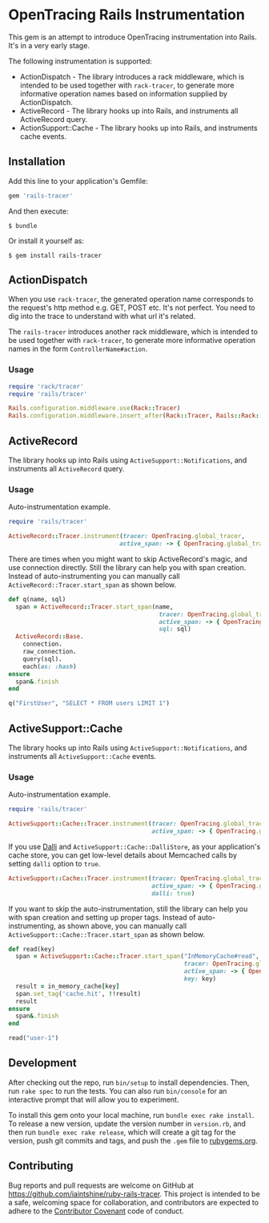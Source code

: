 # OpenTracing Rails Instrumentation

This gem is an attempt to introduce OpenTracing instrumentation into Rails. It's in a very early stage. 

The following instrumentation is supported:

* ActionDispatch - The library introduces a rack middleware, which is intended to be used together with `rack-tracer`, to generate more informative operation names based on information supplied by ActionDispatch.
* ActiveRecord - The library hooks up into Rails, and instruments all ActiveRecord query. 
* ActionSupport::Cache - The library hooks up into Rails, and instruments cache events.

## Installation

Add this line to your application's Gemfile:

```ruby
gem 'rails-tracer'
```

And then execute:

    $ bundle

Or install it yourself as:

    $ gem install rails-tracer

## ActionDispatch 

When you use `rack-tracer`, the generated operation name corresponds to the request's http method e.g. GET, POST etc.
It's not perfect. You need to dig into the trace to understand with what url it's related. 

The `rails-tracer` introduces another rack middleware, which is intended to be used together with `rack-tracer`, to generate more informative operation names in the form `ControllerName#action`.

### Usage

```ruby
require 'rack/tracer'
require 'rails/tracer'

Rails.configuration.middleware.use(Rack::Tracer)
Rails.configuration.middleware.insert_after(Rack::Tracer, Rails::Rack::Tracer)
```

## ActiveRecord

The library hooks up into Rails using `ActiveSupport::Notifications`, and instruments all `ActiveRecord` query. 

### Usage

Auto-instrumentation example. 

```ruby
require 'rails/tracer'

ActiveRecord::Tracer.instrument(tracer: OpenTracing.global_tracer,
                               active_span: -> { OpenTracing.global_tracer.active_span })
```

There are times when you might want to skip ActiveRecord's magic, and use connection directly. Still the library 
can help you with span creation. Instead of auto-instrumenting you can manually call `ActiveRecord::Tracer.start_span` as shown below.

```ruby
def q(name, sql)
  span = ActiveRecord::Tracer.start_span(name, 
                                          tracer: OpenTracing.global_tracer,
                                          active_span: -> { OpenTracing.global_tracer.active_span },
                                          sql: sql)
  ActiveRecord::Base.
    connection.
    raw_connection.
    query(sql).
    each(as: :hash)
ensure
  span&.finish
end

q("FirstUser", "SELECT * FROM users LIMIT 1")
```

## ActiveSupport::Cache

The library hooks up into Rails using `ActiveSupport::Notifications`, and instruments all `ActiveSupport::Cache` events. 

### Usage

Auto-instrumentation example. 

```ruby
require 'rails/tracer'

ActiveSupport::Cache::Tracer.instrument(tracer: OpenTracing.global_tracer, 
                                        active_span: -> { OpenTracing.global_tracer.active_span })
```

If you use [Dalli](https://github.com/petergoldstein/dalli/) and `ActiveSupport::Cache::DalliStore`, as your application's cache store, you can get low-level details about Memcached calls by setting `dalli` option to `true`.

```ruby
ActiveSupport::Cache::Tracer.instrument(tracer: OpenTracing.global_tracer, 
                                        active_span: -> { OpenTracing.global_tracer.active_span },
                                        dalli: true)
```

If you want to skip the auto-instrumentation, still the library can help you with span creation and setting up proper tags. Instead of auto-instrumenting, as shown above, you can manually call `ActiveSupport::Cache::Tracer.start_span` as shown below.

```ruby
def read(key)
  span = ActiveSupport::Cache::Tracer.start_span("InMemoryCache#read", 
                                                 tracer: OpenTracing.global_tracer,
                                                 active_span: -> { OpenTracing.global_tracer.active_span },
                                                 key: key)
  result = in_memory_cache[key]
  span.set_tag('cache.hit', !!result) 
  result
ensure
  span&.finish
end

read("user-1")
```

## Development

After checking out the repo, run `bin/setup` to install dependencies. Then, run `rake spec` to run the tests. You can also run `bin/console` for an interactive prompt that will allow you to experiment.

To install this gem onto your local machine, run `bundle exec rake install`. To release a new version, update the version number in `version.rb`, and then run `bundle exec rake release`, which will create a git tag for the version, push git commits and tags, and push the `.gem` file to [rubygems.org](https://rubygems.org).

## Contributing

Bug reports and pull requests are welcome on GitHub at https://github.com/iaintshine/ruby-rails-tracer. This project is intended to be a safe, welcoming space for collaboration, and contributors are expected to adhere to the [Contributor Covenant](http://contributor-covenant.org) code of conduct.
